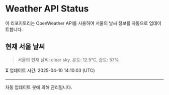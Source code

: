 
# Weather API Status

이 리포지토리는 OpenWeather API를 사용하여 서울의 날씨 정보를 자동으로 업데이트합니다.

## 현재 서울 날씨
> 서울의 현재 날씨: clear sky, 온도: 12.5°C, 습도: 57%

⏳ 업데이트 시간: 2025-04-10 14:10:03 (UTC)

---
자동 업데이트 봇에 의해 관리됩니다.
